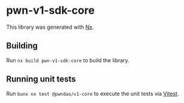 # pwn-v1-sdk-core

This library was generated with [Nx](https://nx.dev).

## Building

Run `nx build pwn-v1-sdk-core` to build the library.

## Running unit tests

Run `bunx nx test @pwndao/v1-core` to execute the unit tests via [Vitest](https://vitest.dev/).
